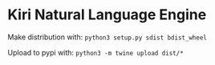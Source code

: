 # Kiri Natural Language Engine

Make distribution with: `python3 setup.py sdist bdist_wheel`

Upload to pypi with: `python3 -m twine upload dist/*`
